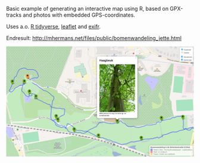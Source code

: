 Basic example of generating an interactive map using R, based on GPX-tracks and photos with embedded GPS-coordinates.

Uses a.o. [R tidyverse](https://www.tidyverse.org/), [leaflet](https://rstudio.github.io/leaflet/) and [exifr](http://paleolimbot.github.io/exifr/).

Endresult: http://mhermans.net/files/public/bomenwandeling_jette.html 

![Screenshot bomenwandeling map](/media/github_project_screenshot.png)
